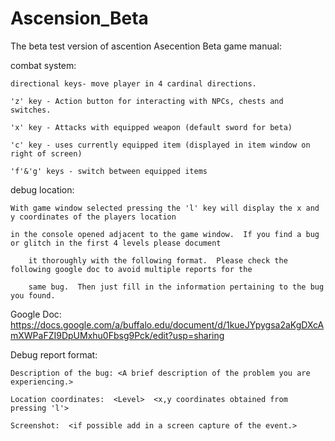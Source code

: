 # Ascension_Beta
The beta test version of ascention
Asecention Beta game manual:

combat system:

    directional keys- move player in 4 cardinal directions.

    'z' key - Action button for interacting with NPCs, chests and switches.

    'x' key - Attacks with equipped weapon (default sword for beta)

    'c' key - uses currently equipped item (displayed in item window on right of screen)

    'f'&'g' keys - switch between equipped items

debug location:

    With game window selected pressing the 'l' key will display the x and y coordinates of the players location

    in the console opened adjacent to the game window.  If you find a bug or glitch in the first 4 levels please document 

        it thoroughly with the following format.  Please check the following google doc to avoid multiple reports for the 

        same bug.  Then just fill in the information pertaining to the bug you found.

Google Doc:  https://docs.google.com/a/buffalo.edu/document/d/1kueJYpygsa2aKgDXcAmXWPaFZI9DpUMxhu0Fbsg9Pck/edit?usp=sharing

Debug report format:

    Description of the bug: <A brief description of the problem you are experiencing.>

    Location coordinates:  <Level>  <x,y coordinates obtained from pressing 'l'>

    Screenshot:  <if possible add in a screen capture of the event.> 
